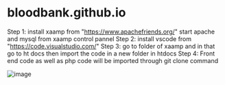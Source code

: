 # bloodbank.github.io
Step 1:  install xaamp from "https://www.apachefriends.org/"
          start apache and mysql from xaamp control pannel
Step 2:  install vscode from "https://code.visualstudio.com/"
Step 3:  go to folder of xaamp and in that go to ht docs
         then import the code in a new folder in htdocs
Step 4:  Front end code as well as php code will be imported through git clone command


![image](https://github.com/mammothneck/bloodbank.github.io/assets/76951955/5f968c1f-9387-4f0f-80ff-d04cfc293bd8)
